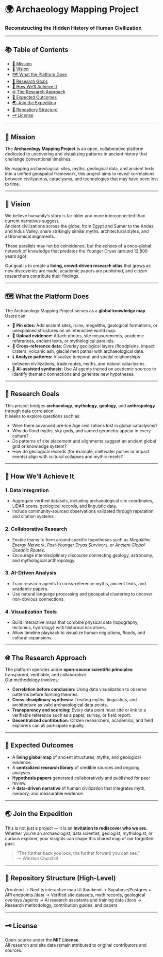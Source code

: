 # 🌍 Archaeology Mapping Project
### Reconstructing the Hidden History of Human Civilization

---

## 📚 Table of Contents
- [🧭 Mission](#-mission)
- [🔭 Vision](#-vision)
- [🗺️ What the Platform Does](#️-what-the-platform-does)
- [🧠 Research Goals](#-research-goals)
- [🧰 How We’ll Achieve It](#-how-well-achieve-it)
- [🌐 The Research Approach](#-the-research-approach)
- [🔬 Expected Outcomes](#-expected-outcomes)
- [🌏 Join the Expedition](#-join-the-expedition)
- [📁 Repository Structure](#-repository-structure-high-level)
- [🗝️ License](#️-license)

---

## 🧭 Mission

The **Archaeology Mapping Project** is an open, collaborative platform dedicated to uncovering and visualizing patterns in ancient history that challenge conventional timelines.  

By mapping archaeological sites, myths, geological data, and ancient texts into a unified geospatial framework, this project aims to reveal correlations between civilizations, cataclysms, and technologies that may have been lost to time.

---

## 🔭 Vision

We believe humanity’s story is far older and more interconnected than current narratives suggest.  
Ancient civilizations across the globe, from Egypt and Sumer to the Andes and Indus Valley, share strikingly similar myths, architectural styles, and astronomical alignments.  

These parallels may not be coincidence, but the echoes of a once-global network of knowledge that predates the Younger Dryas (around 12,800 years ago).

Our goal is to create a **living, crowd-driven research atlas** that grows as new discoveries are made, academic papers are published, and citizen researchers contribute their findings.

---

## 🗺️ What the Platform Does

The Archaeology Mapping Project serves as a **global knowledge map**. Users can:

- 🧩 **Pin sites:** Add ancient sites, ruins, megaliths, geological formations, or unexplained structures on an interactive world map.  
- 📜 **Upload evidence:** Attach photos, site measurements, academic references, ancient texts, or mythological parallels.  
- 🌋 **Cross-reference data:** Overlay geological layers (floodplains, impact craters, volcanic ash, glacial melt paths) with archaeological data.  
- 🕯️ **Analyze patterns:** Visualize temporal and spatial relationships between civilizations, trade routes, myths, and natural cataclysms.  
- 🤖 **AI-assisted synthesis:** Use AI agents trained on academic sources to identify thematic connections and generate new hypotheses.

---

## 🧠 Research Goals

This project bridges **archaeology**, **mythology**, **geology**, and **anthropology** through data correlation.  
It seeks to explore questions such as:

- Were there advanced pre-Ice Age civilizations lost in global cataclysms?  
- Why do flood myths, sky gods, and sacred geometry appear in every culture?  
- Do patterns of site placement and alignments suggest an ancient global grid or knowledge system?  
- How do geological records (for example, meltwater pulses or impact events) align with cultural collapses and mythic resets?

---

## 🧰 How We’ll Achieve It

### 1. Data Integration
- Aggregate verified datasets, including archaeological site coordinates, LiDAR scans, geological records, and linguistic data.  
- Include community-sourced observations validated through reputation and citation systems.

### 2. Collaborative Research
- Enable teams to form around specific hypotheses such as *Megalithic Energy Network*, *Post-Younger Dryas Survivors*, or *Ancient Global Oceanic Routes.*  
- Encourage interdisciplinary discourse connecting geology, astronomy, and mythological anthropology.

### 3. AI-Driven Analysis
- Train research agents to cross-reference myths, ancient texts, and academic papers.  
- Use natural language processing and geospatial clustering to uncover non-obvious connections.

### 4. Visualization Tools
- Build interactive maps that combine physical data (topography, tectonics, hydrology) with historical narratives.  
- Allow timeline playback to visualize human migrations, floods, and cultural expansions.

---

## 🌐 The Research Approach

The platform operates under **open-source scientific principles**: transparent, verifiable, and collaborative.  
Our methodology involves:

- **Correlation before conclusion:** Using data visualization to observe patterns before forming theories.  
- **Cross-disciplinary synthesis:** Treating myths, linguistics, and architecture as valid archaeological data points.  
- **Transparency and sourcing:** Every data point must cite or link to a verifiable reference such as a paper, survey, or field report.  
- **Decentralized contribution:** Citizen researchers, academics, and field explorers can all participate equally.

---

## 🔬 Expected Outcomes

- A **living global map** of ancient structures, myths, and geological evidence.  
- A **centralized research library** of credible sources and ongoing analyses.  
- **Hypothesis papers** generated collaboratively and published for peer review.  
- A **data-driven narrative** of human civilization that integrates myth, memory, and measurable evidence.

---

## 🌏 Join the Expedition

This is not just a project — it is an **invitation to rediscover who we are.**  
Whether you’re an archaeologist, data scientist, geologist, mythologist, or curious explorer, your insights can shape this shared map of our forgotten past.

> “The further back you look, the further forward you can see.”  
> — Winston Churchill

---

## 📁 Repository Structure (High-Level)

/frontend → Next.js interactive map UI
/backend → Supabase/Postgres + API endpoints
/data → Verified site datasets, myth records, geological overlays
/agents → AI research assistants and training data
/docs → Research methodology, contribution guides, and papers


---

## 🗝️ License

Open-source under the **MIT License**.  
All research and site data remain attributed to original contributors and sources.
